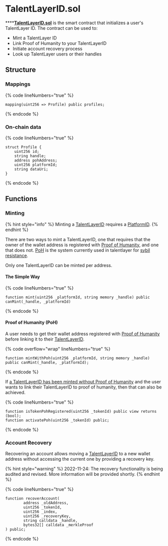 # TalentLayerID.sol

****[**TalentLayerID.sol**](https://github.com/TalentLayer/talentlayer-id-contracts/blob/main/contracts/TalentLayerID.sol) is the smart contract that initializes a user's TalentLayer ID. The contract can be used to:

* Mint a TalentLayer ID
* Link Proof of Humanity to your TalentLayerID
* Initiate account recovery process
* Look up TalentLayer users or their handles

## Structure

### Mappings

{% code lineNumbers="true" %}
```solidity
mapping(uint256 => Profile) public profiles;
```
{% endcode %}

### On-chain data

{% code lineNumbers="true" %}
```solidity
struct Profile {
    uint256 id;
    string handle;
    address pohAddress;
    uint256 platformId;
    string dataUri; 
}
```
{% endcode %}

## Functions

### Minting

{% hint style="info" %}
Minting a [TalentLayerID](../../basics/readme/what-is-talentlayer-id/#what-is-a-talentlayerid) requires a [PlatformID](../../basics/readme/platformid.md).&#x20;
{% endhint %}

There are two ways to mint a TalentLayerID, one that requires that the owner of the wallet address is registered with [Proof of Humanity](https://www.proofofhumanity.id/), and one that does not. [PoH](https://www.proofofhumanity.id/) is the system currently used in talentlayer for [sybil resistance](https://en.wikipedia.org/wiki/Sybil\_attack).&#x20;

Only one TalentLayerID can be minted per address.&#x20;

#### The Simple Way

{% code lineNumbers="true" %}
```solidity
function mint(uint256 _platformId, string memory _handle) public canMint(_handle, _platformId)
```
{% endcode %}

#### Proof of Humanity (PoH)

A user needs to get their wallet address registered with [Proof of Humanity](https://www.proofofhumanity.id/) before linking it to their [TalentLayerID](../../basics/readme/what-is-talentlayer-id/).&#x20;

{% code overflow="wrap" lineNumbers="true" %}
```solidity
function mintWithPoh(uint256 _platformId, string memory _handle) public canMint(_handle, _platformId);
```
{% endcode %}

If [a TalentLayerID has been minted without Proof of Humanity](talentlayerid.sol.md#the-simple-way) and the user wants to link their TalentLayerID to proof of humanity, then that can also be achieved.

{% code lineNumbers="true" %}
```solidity
function isTokenPohRegistered(uint256 _tokenId) public view returns (bool);
function activatePoh(uint256 _tokenId) public;
```
{% endcode %}

### Account Recovery

Recovering an account allows moving a [TalentLayerID](../../basics/readme/what-is-talentlayer-id/) to a new wallet address without accessing the current one by providing a recovery key.&#x20;

{% hint style="warning" %}
2022-11-24: The recovery functionality is being audited and revised. More information will be provided shortly.
{% endhint %}

{% code lineNumbers="true" %}
```solidity
function recoverAccount(
        address _oldAddress,
        uint256 _tokenId,
        uint256 _index,
        uint256 _recoveryKey,
        string calldata _handle,
        bytes32[] calldata _merkleProof
) public;
```
{% endcode %}

